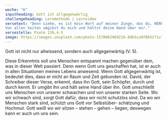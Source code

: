 ```yaml
---
woche: "6"
inputheading: Gott ist allgegenwärtig
challengeheading: Lernmethode | Lernvideo
versetext: "Denn siehe, es ist kein Wort auf meiner Zunge, das du, HERR, nicht schon wüsstest. 
Von allen Seiten umgibst du mich und hältst deine Hand über mir."
versestelle: Psalm 139,4-5
image: https://images.unsplash.com/photo-1578062969216-8db5ca9f8b52?ixlib=rb-1.2.1&ixid=eyJhcHBfaWQiOjEyMDd9&auto=format&fit=crop&w=1650&q=80
---
```


Gott ist nicht nur allwissend, sondern auch allgegenwärtig (V. 5).

Diese Erkenntnis soll uns Menschen entspannt machen gegenüber dem, was in dieser Welt passiert. Denn wenn Gott uns geschaffen hat, ist er auch in allen Situationen meines Lebens anwesend. Wenn Gott allgegenwärtig ist, bedeutet dies, dass er nicht an Raum und Zeit gebunden ist. David, der Schreiber dieser Verse, erkennt, dass ihn Gott, sein Schöpfer, durch und durch kennt. Er umgibt ihn und hält seine Hand über ihn. Gott umschließt uns Menschen von unserer schwachen und von unserer starken Seite. Wo wir schwach sind, sorgt Gott dafür, dass wir nicht schutzlos sind. Da wo wir Menschen stark sind, schützt uns Gott vor Selbstüber-
schätzung und Hochmut. Gott weiß wo wir sitzen – stehen – gehen – liegen, deswegen kann er auch um uns sein.
